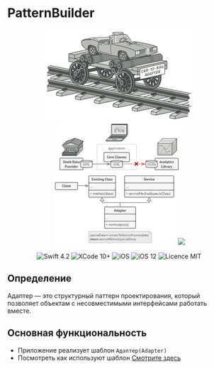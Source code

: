 # PatternBuilder


<div align = "center">
<img src="/screens/image1.jpeg" width="65%">    


<img src="/screens/image2.jpeg" width="55%"> 


<img src="/screens/image3.jpeg" width="55%">        


<img src="/screens/image5.jpeg" width="55%">        

</div>
<p align="center">
<img src="https://img.shields.io/badge/Swift-4.2-orange.svg" alt="Swift 4.2"/>
<img src="https://img.shields.io/badge/Xcode-10%2B-brightgreen.svg" alt="XCode 10+"/>
<img src="https://img.shields.io/badge/platform-iOS-green.svg" alt="iOS"/>
<img src="https://img.shields.io/badge/iOS-12%2B-brightgreen.svg" alt="iOS 12"/>
<img src="https://img.shields.io/badge/licence-MIT-lightgray.svg" alt="Licence MIT"/>
</p>

<div align="left">

## Определение
Адаптер — это структурный паттерн проектирования, который позволяет объектам с несовместимыми интерфейсами работать вместе.


## Основная функциональность
* Приложение реализует шаблон `Адаптер(Adapter)`
* Посмотреть как используют шаблон [Смотрите здесь](https://refactoring.guru/ru/design-patterns/adapter)








